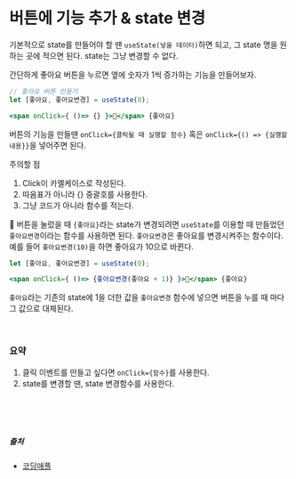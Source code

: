 # 버튼에 기능 추가 & state 변경

기본적으로 state를 만들어야 할 땐 `useState(넣을 데이터)`하면 되고, 그 state 명을 원하는 곳에 적으면 된다.
state는 그냥 변경할 수 없다.

간단하게 좋아요 버튼을 누르면 옆에 숫자가 1씩 증가하는 기능을 만들어보자.
```jsx
// 좋아요 버튼 만들기
let [좋아요, 좋아요변경] = useState(0);

<span onClick={ ()=> {} }>💙</span> {좋아요}
```

버튼의 기능을 만들땐 `onClick={클릭될 때 실행할 함수}` 혹은 `onClick={() => {실행할 내용}}`을 넣어주면 된다.

주의할 점
1. Click이 카멜케이스로 작성된다.
2. 따옴표가 아니라 {} 중괄호를 사용한다.
3. 그냥 코드가 아니라 함수를 적는다.

💙 버튼을 눌렀을 때 `{좋아요}`라는 state가 변경되려면 `useState`를 이용할 때 만들었던 `좋아요변경`이라는 함수를 사용하면 된다. `좋아요변경`은 좋아요를 변경시켜주는 함수이다. 예를 들어 `좋아요변경(10)`을 하면 좋아요가 10으로 바뀐다.

```jsx
let [좋아요, 좋아요변경] = useState(0);

<span onClick={ ()=> {좋아요변경(좋아요 + 1)} }>💙</span> {좋아요}
```
`좋아요`라는 기존의 state에 1을 더한 값을 `좋아요변경` 함수에 넣으면 버튼을 누를 때 마다 그 값으로 대체된다.


<br />

### 요약
1. 클릭 이벤트를 만들고 싶다면 `onClick={함수}`를 사용한다.
2. state를 변경할 땐, state 변경함수를 사용한다.

<br />
<br />
<br />

##### 출처
- [코딩애플](https://online.codingapple.com/unit/react4-setstate-usestate-onclick-eventhandler/?id=2305)